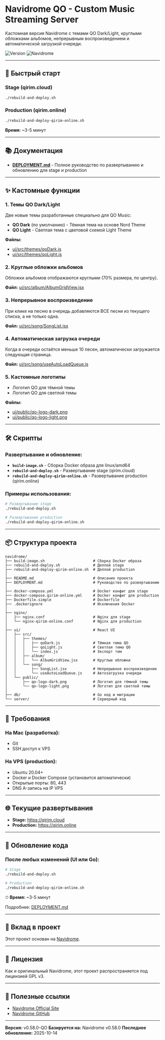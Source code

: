 # Navidrome QO - Custom Music Streaming Server

Кастомная версия Navidrome с темами QO Dark/Light, круглыми обложками альбомов, непрерывным воспроизведением и автоматической загрузкой очереди.

![Version](https://img.shields.io/badge/version-0.58.0--QO-blue)
![Navidrome](https://img.shields.io/badge/based%20on-Navidrome%200.58.0-green)

---

## 🚀 Быстрый старт

### Stage (qirim.cloud)

```bash
./rebuild-and-deploy.sh
```

### Production (qirim.online)

```bash
./rebuild-and-deploy-qirim-online.sh
```

**Время:** ~3-5 минут

---

## 📚 Документация

- **[DEPLOYMENT.md](DEPLOYMENT.md)** - Полное руководство по развертыванию и обновлению для stage и production

---

## ✨ Кастомные функции

### 1. Темы QO Dark/Light

Две новые темы разработанные специально для QO Music:

- **QO Dark** (по умолчанию) - Тёмная тема на основе Nord Theme
- **QO Light** - Светлая тема с цветовой схемой Light Theme

**Файлы:**
- [ui/src/themes/qoDark.js](ui/src/themes/qoDark.js)
- [ui/src/themes/qoLight.js](ui/src/themes/qoLight.js)

### 2. Круглые обложки альбомов

Обложки альбомов отображаются круглыми (70% размера, по центру).

**Файл:** [ui/src/album/AlbumGridView.jsx](ui/src/album/AlbumGridView.jsx)

### 3. Непрерывное воспроизведение

При клике на песню в очередь добавляются ВСЕ песни из текущего списка, а не только одна.

**Файл:** [ui/src/song/SongList.jsx](ui/src/song/SongList.jsx)

### 4. Автоматическая загрузка очереди

Когда в очереди остаётся меньше 10 песен, автоматически загружается следующая страница.

**Файл:** [ui/src/song/useAutoLoadQueue.js](ui/src/song/useAutoLoadQueue.js)

### 5. Кастомные логотипы

- Логотип QO для тёмной темы
- Логотип QO для светлой темы

**Файлы:**
- [ui/public/qo-logo-dark.png](ui/public/qo-logo-dark.png)
- [ui/public/qo-logo-light.png](ui/public/qo-logo-light.png)

---

## 🛠 Скрипты

### Развертывание и обновление:

- **`build-image.sh`** - Сборка Docker образа для linux/amd64
- **`rebuild-and-deploy.sh`** - Развертывание stage (qirim.cloud)
- **`rebuild-and-deploy-qirim-online.sh`** - Развертывание production (qirim.online)

### Примеры использования:

```bash
# Развертывание stage
./rebuild-and-deploy.sh

# Развертывание production
./rebuild-and-deploy-qirim-online.sh
```

---

## 📦 Структура проекта

```
navidrome/
├── build-image.sh                      # Сборка Docker образа
├── rebuild-and-deploy.sh               # Деплой stage
├── rebuild-and-deploy-qirim-online.sh  # Деплой production
│
├── README.md                           # Описание проекта
├── DEPLOYMENT.md                       # Руководство по развертыванию
│
├── docker-compose.yml                  # Docker конфиг для stage
├── docker-compose.qirim-online.yml     # Docker конфиг для production
├── Dockerfile.simple                   # Dockerfile
├── .dockerignore                       # Исключения Docker
│
├── nginx/
│   ├── nginx.conf                      # Nginx для stage
│   └── nginx-qirim-online.conf         # Nginx для production
│
├── ui/                                 # React UI
│   ├── src/
│   │   ├── themes/
│   │   │   ├── qoDark.js               # Тёмная тема QO
│   │   │   ├── qoLight.js              # Светлая тема QO
│   │   │   └── index.js                # Экспорт тем
│   │   ├── album/
│   │   │   └── AlbumGridView.jsx       # Круглые обложки
│   │   └── song/
│   │       ├── SongList.jsx            # Непрерывное воспроизведение
│   │       └── useAutoLoadQueue.js     # Автозагрузка очереди
│   └── public/
│       ├── qo-logo-dark.png            # Логотип для тёмной темы
│       └── qo-logo-light.png           # Логотип для светлой темы
│
├── db/                                 # Go код и миграции
└── server/                             # Серверный код
```

---

## 🔧 Требования

### На Mac (разработка):

- Git
- SSH доступ к VPS

### На VPS (production):

- Ubuntu 20.04+
- Docker и Docker Compose (установится автоматически)
- Открытые порты: 80, 443
- DNS A-запись на IP VPS

---

## 🌐 Текущие развертывания

- **Stage:** https://qirim.cloud
- **Production:** https://qirim.online

---

## 📝 Обновление кода

### После любых изменений (UI или Go):

```bash
# Stage
./rebuild-and-deploy.sh

# Production
./rebuild-and-deploy-qirim-online.sh
```

⏱ **Время:** ~3-5 минут

Подробнее: [DEPLOYMENT.md](DEPLOYMENT.md)

---

## 🤝 Вклад в проект

Этот проект основан на [Navidrome](https://github.com/navidrome/navidrome).

---

## 📄 Лицензия

Как и оригинальный Navidrome, этот проект распространяется под лицензией GPL v3.

---

## 🔗 Полезные ссылки

- [Navidrome Official Site](https://www.navidrome.org)
- [Navidrome GitHub](https://github.com/navidrome/navidrome)

---

**Версия:** v0.58.0-QO
**Базируется на:** Navidrome v0.58.0
**Последнее обновление:** 2025-10-14
